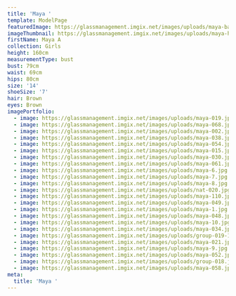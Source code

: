 ```yaml
---
title: 'Maya '
template: ModelPage
featuredImage: https://glassmanagement.imgix.net/images/uploads/maya-banner.jpg
imageThumbnail: https://glassmanagement.imgix.net/images/uploads/maya-hs.jpg
firstName: Maya A
collection: Girls
height: 160cm
measurementType: bust
bust: 79cm
waist: 69cm
hips: 80cm
size: '14'
shoeSize: '7'
hair: Brown
eyes: Brown
imagePortfolio:
  - image: https://glassmanagement.imgix.net/images/uploads/maya-019.jpg
  - image: https://glassmanagement.imgix.net/images/uploads/maya-068.jpg
  - image: https://glassmanagement.imgix.net/images/uploads/maya-002.jpg
  - image: https://glassmanagement.imgix.net/images/uploads/maya-038.jpg
  - image: https://glassmanagement.imgix.net/images/uploads/maya-054.jpg
  - image: https://glassmanagement.imgix.net/images/uploads/maya-015.jpg
  - image: https://glassmanagement.imgix.net/images/uploads/maya-030.jpg
  - image: https://glassmanagement.imgix.net/images/uploads/maya-061.jpg
  - image: https://glassmanagement.imgix.net/images/uploads/maya-6.jpg
  - image: https://glassmanagement.imgix.net/images/uploads/maya-7.jpg
  - image: https://glassmanagement.imgix.net/images/uploads/maya-8.jpg
  - image: https://glassmanagement.imgix.net/images/uploads/nat-020.jpg
  - image: https://glassmanagement.imgix.net/images/uploads/maya-110.jpg
  - image: https://glassmanagement.imgix.net/images/uploads/maya-049.jpg
  - image: https://glassmanagement.imgix.net/images/uploads/maya-1.jpg
  - image: https://glassmanagement.imgix.net/images/uploads/maya-048.jpg
  - image: https://glassmanagement.imgix.net/images/uploads/maya-10.jpg
  - image: https://glassmanagement.imgix.net/images/uploads/maya-034.jpg
  - image: https://glassmanagement.imgix.net/images/uploads/group-019-1-.jpg
  - image: https://glassmanagement.imgix.net/images/uploads/maya-021.jpg
  - image: https://glassmanagement.imgix.net/images/uploads/maya-9.jpg
  - image: https://glassmanagement.imgix.net/images/uploads/maya-052.jpg
  - image: https://glassmanagement.imgix.net/images/uploads/group-018.jpg
  - image: https://glassmanagement.imgix.net/images/uploads/maya-058.jpg
meta:
  title: 'Maya '
---
```


